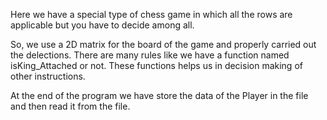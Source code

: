 Here we have a special type of chess game in which all the rows are applicable but you have to decide among all.

So, we use a 2D matrix for the board of the game and properly carried out the delections.
There are many rules like we have a function named isKing_Attached or not. These functions helps us in decision making of other instructions.




At the end of the program we have store the data of the Player in the file and then read it from the file. 